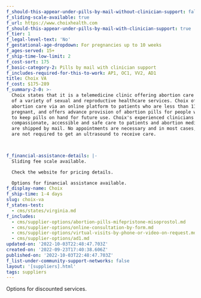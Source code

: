 ```yaml
---
f_should-this-appear-under-pills-by-mail-without-clinician-support: false
f_sliding-scale-available: true
f_url: https://www.choixhealth.com
f_should-this-appear-under-pills-by-mail-with-clinician-support: true
f_tier: 1
f_legal-level-text: 'No'
f_gestational-age-dropdown: For pregnancies up to 10 weeks
f_ages-served: 15+
f_ship-time-low-limit: 2
f_cost-sort: 175
f_basic-category-2: Pills by mail with clinician support
f_includes-required-for-this-to-work: AP1, OC1, VV2, AD1
title: Choix VA
f_cost: $175-289
f_summary-2-0: >-
  Choix states that it is a telemedicine clinic offering abortion care as part
  of a variety of sexual and reproductive healthcare services. Choix offers
  abortion care via an online platform to patients who are less than 11 weeks
  pregnant, and offers advance provision of abortion pills for people who wish
  to keep pills on hand for future use. Choix's experienced clinicians provide
  compassionate, accessible and safe care to patients and abortion medications
  are shipped by mail. No appointments are necessary and in most cases, patients
  are not required to get an ultrasound to receive care.


  ‍
f_financial-assistance-details: |-
  Sliding fee scale available.

  Check the website for pricing details.

  Options for financial assistance available.
f_display-name: Choix
f_ship-time: 1-4 days
slug: choix-va
f_states-test:
  - cms/states/virginia.md
f_includes:
  - cms/supplier-options/abortion-pills-mifepristone-misoprostol.md
  - cms/supplier-options/online-consultation-by-form.md
  - cms/supplier-options/virtual-visits-by-phone-or-video-on-request.md
  - cms/supplier-options/ad1.md
updated-on: '2022-10-03T22:48:47.703Z'
created-on: '2022-09-23T17:40:38.606Z'
published-on: '2022-10-03T22:48:47.703Z'
f_list-under-community-support-networks: false
layout: '[suppliers].html'
tags: suppliers
---
```


Options for discounted services.

